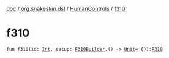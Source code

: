 [doc](../../index.md) / [org.snakeskin.dsl](../index.md) / [HumanControls](index.md) / [f310](./f310.md)

# f310

`fun f310(id: `[`Int`](https://kotlinlang.org/api/latest/jvm/stdlib/kotlin/-int/index.html)`, setup: `[`F310Builder`](-f310-builder/index.md)`.() -> `[`Unit`](https://kotlinlang.org/api/latest/jvm/stdlib/kotlin/-unit/index.html)` = {}): `[`F310`](../../org.snakeskin.controls.mappings/-f310/index.md)